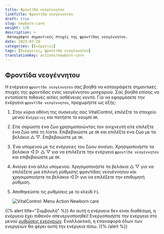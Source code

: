 ```yaml
---
title: Φροντίδα νεογέννητου
linkTitle: Φροντίδα νεογέννητου
draft: true
slug: newborn-care
weight: 120
description: >
 Καταγράψτε σημαντικές πτυχές της φροντίδας νεογέννητου.
date: 2023-07-26
categories: [Ενέργειες]
tags: [Ενέργειες, φροντίδα νεογέννητου]
translationKey: actions/newborn-care
---
```


## Φροντίδα νεογέννητου

Η ενέργεια `φροντίδα νεογέννητου` σας βοηθά να καταγράψετε σημαντικές πτυχές της φροντίδας ενός νεογέννητου μοσχαριού. Σας βοηθά επίσης να εντοπίσετε πιθανές αιτίες ασθένειας
κοντά. Για να εφαρμόσετε την ενέργεια `φροντίδα νεογέννητου`, προχωρήστε ως εξής:

1. Στην κύρια οθόνη της συσκευής σας VitalControl, επιλέξτε το στοιχείο μενού `Ενέργειες` και πατήστε το κουμπί `OK`.

2. Είτε σαρώστε ένα ζώο χρησιμοποιώντας τον ανιχνευτή είτε επιλέξτε ένα ζώο από τη λίστα. Επιβεβαιώστε με `OK` και επιλέξτε ένα ζώο με τα βελάκια △ ▽. Επιβεβαιώστε με `OK`.

3. Ένα υπομενού με τις ενέργειες του ζώου ανοίγει. Χρησιμοποιήστε τα βελάκια ◁ ▷ △ ▽ για να επιλέξετε την ενέργεια `φροντίδα νεογέννητου` και επιβεβαιώστε με `OK`.

4. Ανοίγει ένα άλλο υπομενού. Χρησιμοποιήστε τα βελάκια △ ▽ για να επιλέξετε μια επιλογή ρύθμισης φροντίδας νεογέννητου και χρησιμοποιήστε τα βελάκια ◁ ▷ για να επιλέξετε την επιθυμητή ρύθμιση.

5. Αποθηκεύστε τις ρυθμίσεις με το κλειδί `F1`.

    ![VitalControl: Menu Action Newborn care](../images/newborncare.png "Φροντίδα νεογέννητου")

{{% alert title="Συμβουλή" %}}
Αν αυτή η ενέργεια δεν είναι διαθέσιμη, η ενέργεια έχει πιθανόν απενεργοποιηθεί! Ενεργοποιήστε την ενέργεια στο μενού [ρυθμίσεις ενεργειών](../settings/). Εναλλακτικά, η επαναφορά όλων των ενεργειών θα φέρει αυτή την ενέργεια πίσω.
{{% /alert %}}
